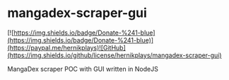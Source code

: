 # mangadex-scraper-gui
[![https://img.shields.io/badge/Donate-%241-blue](https://img.shields.io/badge/Donate-%241-blue)](https://paypal.me/hernikplays)![GitHub](https://img.shields.io/github/license/hernikplays/mangadex-scraper-gui)

 MangaDex scraper POC with GUI written in NodeJS
